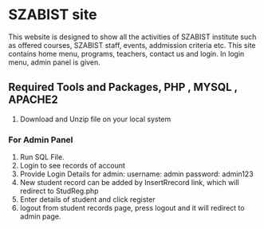 # SZABIST site
This website is designed to show all the activities of SZABIST institute such as offered courses, SZABIST staff, events, addmission criteria etc. This site contains home menu, programs, teachers, contact us and login.
In login menu, admin panel is given. 

## Required Tools and Packages, PHP , MYSQL , APACHE2

1. Download and Unzip file on your local system 

### For Admin Panel
1. Run SQL File.
2. Login to see records of account 
3. Provide Login Details for admin: 
    username: admin
    password: admin123
4.  New student record can be added by InsertRrecord link, which will redirect to StudReg.php
5. Enter details of student and click register
6. logout from student records page, press logout and it will redirect to admin page.
